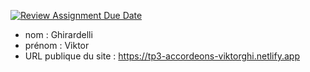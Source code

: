 [![Review Assignment Due Date](https://classroom.github.com/assets/deadline-readme-button-24ddc0f5d75046c5622901739e7c5dd533143b0c8e959d652212380cedb1ea36.svg)](https://classroom.github.com/a/SKyKHAPL)

- nom : Ghirardelli
- prénom : Viktor
- URL publique du site : https://tp3-accordeons-viktorghi.netlify.app
